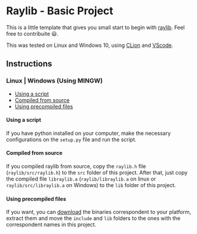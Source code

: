 # Raylib - Basic Project

This is a little template that gives you small start to begin with [raylib](https://github.com/raysan5/raylib). Feel free to contribuite :smiley:.

This was tested on Linux and Windows 10, using [CLion](https://www.jetbrains.com/clion/) and [VScode](https://code.visualstudio.com/).

## Instructions

### Linux | Windows (Using MINGW)

- [Using a script](#Using-a-script)
- [Compiled from source](#Compiled-from-source)
- [Using precompiled files](#Using-precompiled-files)

#### Using a script

If you have python installed on your computer, make the necessary configurations on the `setup.py` file and run the script.

#### Compiled from source

If you compiled raylib from source, copy the `raylib.h` file (`raylib/src/raylib.h`) to the `src` folder of this project. After that, just copy the compiled file `libraylib.a` (`raylib/libraylib.a` on linux or `raylib/src/libraylib.a` on Windows) to the `lib` folder of this project.

#### Using precompiled files

If you want, you can [download](https://github.com/raysan5/raylib/releases/latest) the binaries correspondent to your platform, extract them and move the `include` and `lib` folders to the ones with the correspondent names in this project.
